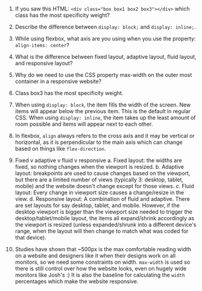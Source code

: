 <!-- Answers to the Self Study Questions go here -->

1. If you saw this HTML: `<div class="box box1 box2 box3"></div>` which class has the most specificity weight?
2. Describe the difference between `display: block;` and `display: inline;`.
3. While using flexbox, what axis are you using when you use the property: `align-items: center`?
4. What is the difference between fixed layout, adaptive layout, fluid layout, and responsive layout?
5. Why do we need to use the CSS property max-width on the outer most container in a responsive website?

1. Class box3 has the most specificity weight.
2. When using `display: block`, the item fills the width of the screen. New items will appear below the previous item. This is the default in regular CSS. When using `display: inline`, the item takes up the least amount of room possible and items will appear next to each other.
3. In flexbox, `align` always refers to the cross axis and it may be vertical or horizontal, as it is perpendicular to the main axis which can change based on things like `flex-direction`.
4. Fixed v adaptive v fluid v responsive
  a. Fixed layout: the widths are fixed, so nothing changes when the viewport is resized.
  b. Adaptive layout: breakpoints are used to cause changes based on the viewport, but there are a limited number of views (typically 3: desktop, tablet, mobile) and the website doesn't change except for those views.
  c. Fluid layout: Every change in viewport size causes a change/resize in the view.
  d. Responsive layout: A combination of fluid and adaptive. There are set layouts for say desktop, tablet, and mobile. However, if the desktop viewport is bigger than the viewport size needed to trigger the desktop/tablet/mobile layout, the items all expand/shrink accordingly as the viewport is resized (unless expanded/shrunk into a different device's range, when the layout will then change to match what was coded for that device).
5. Studies have shown that ~500px is the max comfortable reading width on a website and designers like it when their designs work on all monitors, so we need some constraints on width. `max-width` is used so there is still control over how the website looks, even on hugely wide monitors like Josh's :) It is also the baseline for calculating the `width` percentages which make the website responsive.